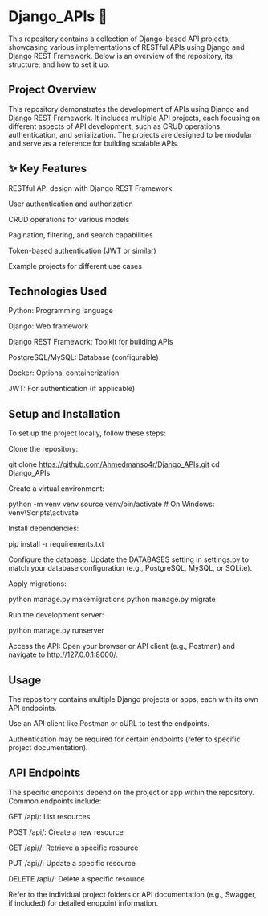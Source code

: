 # Django_APIs 🚀

This repository contains a collection of Django-based API projects, showcasing various implementations of RESTful APIs using Django and Django REST Framework. Below is an overview of the repository, its structure, and how to set it up.


## Project Overview

This repository demonstrates the development of APIs using Django and Django REST Framework. It includes multiple API projects, each focusing on different aspects of API development, such as CRUD operations, authentication, and serialization. The projects are designed to be modular and serve as a reference for building scalable APIs.

## ✨ Key Features





RESTful API design with Django REST Framework



User authentication and authorization



CRUD operations for various models



Pagination, filtering, and search capabilities



Token-based authentication (JWT or similar)



Example projects for different use cases

## Technologies Used





Python: Programming language



Django: Web framework



Django REST Framework: Toolkit for building APIs



PostgreSQL/MySQL: Database (configurable)



Docker: Optional containerization



JWT: For authentication (if applicable)

## Setup and Installation

To set up the project locally, follow these steps:





Clone the repository:

git clone https://github.com/Ahmedmanso4r/Django_APIs.git
cd Django_APIs



Create a virtual environment:

python -m venv venv
source venv/bin/activate  # On Windows: venv\Scripts\activate



Install dependencies:

pip install -r requirements.txt



Configure the database: Update the DATABASES setting in settings.py to match your database configuration (e.g., PostgreSQL, MySQL, or SQLite).



Apply migrations:

python manage.py makemigrations
python manage.py migrate



Run the development server:

python manage.py runserver



Access the API: Open your browser or API client (e.g., Postman) and navigate to http://127.0.0.1:8000/.

## Usage





The repository contains multiple Django projects or apps, each with its own API endpoints.



Use an API client like Postman or cURL to test the endpoints.



Authentication may be required for certain endpoints (refer to specific project documentation).

## API Endpoints

The specific endpoints depend on the project or app within the repository. Common endpoints include:





GET /api/: List resources



POST /api/: Create a new resource



GET /api/<id>/: Retrieve a specific resource



PUT /api/<id>/: Update a specific resource



DELETE /api/<id>/: Delete a specific resource

Refer to the individual project folders or API documentation (e.g., Swagger, if included) for detailed endpoint information.
